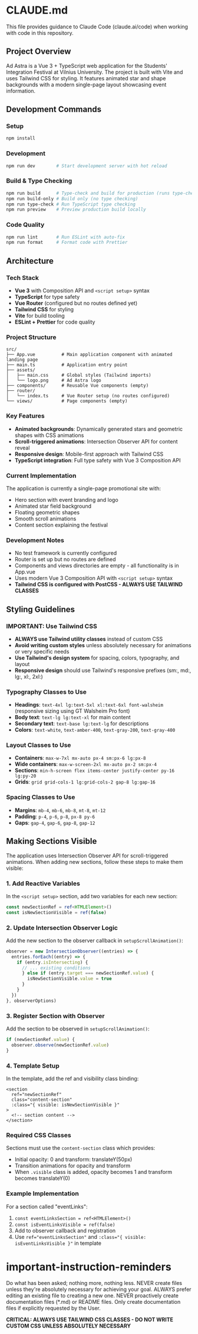 # CLAUDE.md

This file provides guidance to Claude Code (claude.ai/code) when working with code in this repository.

## Project Overview

Ad Astra is a Vue 3 + TypeScript web application for the Students' Integration Festival at Vilnius University. The project is built with Vite and uses Tailwind CSS for styling. It features animated star and shape backgrounds with a modern single-page layout showcasing event information.

## Development Commands

### Setup
```bash
npm install
```

### Development
```bash
npm run dev        # Start development server with hot reload
```

### Build & Type Checking
```bash
npm run build      # Type-check and build for production (runs type-check + build-only)
npm run build-only # Build only (no type checking)
npm run type-check # Run TypeScript type checking
npm run preview    # Preview production build locally
```

### Code Quality
```bash
npm run lint       # Run ESLint with auto-fix
npm run format     # Format code with Prettier
```

## Architecture

### Tech Stack
- **Vue 3** with Composition API and `<script setup>` syntax
- **TypeScript** for type safety
- **Vue Router** (configured but no routes defined yet)
- **Tailwind CSS** for styling
- **Vite** for build tooling
- **ESLint + Prettier** for code quality

### Project Structure
```
src/
├── App.vue          # Main application component with animated landing page
├── main.ts          # Application entry point
├── assets/
│   ├── main.css     # Global styles (Tailwind imports)
│   └── logo.png     # Ad Astra logo
├── components/      # Reusable Vue components (empty)
├── router/
│   └── index.ts     # Vue Router setup (no routes configured)
└── views/           # Page components (empty)
```

### Key Features
- **Animated backgrounds**: Dynamically generated stars and geometric shapes with CSS animations
- **Scroll-triggered animations**: Intersection Observer API for content reveal
- **Responsive design**: Mobile-first approach with Tailwind CSS
- **TypeScript integration**: Full type safety with Vue 3 Composition API

### Current Implementation
The application is currently a single-page promotional site with:
- Hero section with event branding and logo
- Animated star field background
- Floating geometric shapes
- Smooth scroll animations
- Content section explaining the festival

### Development Notes
- No test framework is currently configured
- Router is set up but no routes are defined
- Components and views directories are empty - all functionality is in App.vue
- Uses modern Vue 3 Composition API with `<script setup>` syntax
- **Tailwind CSS is configured with PostCSS - ALWAYS USE TAILWIND CLASSES**

## Styling Guidelines

### IMPORTANT: Use Tailwind CSS
- **ALWAYS use Tailwind utility classes** instead of custom CSS
- **Avoid writing custom styles** unless absolutely necessary for animations or very specific needs
- **Use Tailwind's design system** for spacing, colors, typography, and layout
- **Responsive design** should use Tailwind's responsive prefixes (sm:, md:, lg:, xl:, 2xl:)

### Typography Classes to Use
- **Headings**: `text-4xl lg:text-5xl xl:text-6xl font-walsheim` (responsive sizing using GT Walsheim Pro font)
- **Body text**: `text-lg lg:text-xl` for main content
- **Secondary text**: `text-base lg:text-lg` for descriptions
- **Colors**: `text-white`, `text-amber-400`, `text-gray-200`, `text-gray-400`

### Layout Classes to Use
- **Containers**: `max-w-7xl mx-auto px-4 sm:px-6 lg:px-8`
- **Wide containers**: `max-w-screen-2xl mx-auto px-2 sm:px-4`
- **Sections**: `min-h-screen flex items-center justify-center py-16 lg:py-20`
- **Grids**: `grid grid-cols-1 lg:grid-cols-2 gap-8 lg:gap-16`

### Spacing Classes to Use
- **Margins**: `mb-4`, `mb-6`, `mb-8`, `mt-8`, `mt-12`
- **Padding**: `p-4`, `p-6`, `p-8`, `px-8 py-6`
- **Gaps**: `gap-4`, `gap-6`, `gap-8`, `gap-12`

## Making Sections Visible

The application uses Intersection Observer API for scroll-triggered animations. When adding new sections, follow these steps to make them visible:

### 1. Add Reactive Variables
In the `<script setup>` section, add two variables for each new section:
```typescript
const newSectionRef = ref<HTMLElement>()
const isNewSectionVisible = ref(false)
```

### 2. Update Intersection Observer Logic
Add the new section to the observer callback in `setupScrollAnimation()`:
```typescript
observer = new IntersectionObserver((entries) => {
  entries.forEach((entry) => {
    if (entry.isIntersecting) {
      // ... existing conditions
      } else if (entry.target === newSectionRef.value) {
        isNewSectionVisible.value = true
      }
    }
  })
}, observerOptions)
```

### 3. Register Section with Observer
Add the section to be observed in `setupScrollAnimation()`:
```typescript
if (newSectionRef.value) {
  observer.observe(newSectionRef.value)
}
```

### 4. Template Setup
In the template, add the ref and visibility class binding:
```vue
<section
  ref="newSectionRef"
  class="content-section"
  :class="{ visible: isNewSectionVisible }"
>
  <!-- section content -->
</section>
```

### Required CSS Classes
Sections must use the `content-section` class which provides:
- Initial opacity: 0 and transform: translateY(50px)
- Transition animations for opacity and transform
- When `.visible` class is added, opacity becomes 1 and transform becomes translateY(0)

### Example Implementation
For a section called "eventLinks":
1. `const eventLinksSection = ref<HTMLElement>()`
2. `const isEventLinksVisible = ref(false)`
3. Add to observer callback and registration
4. Use `ref="eventLinksSection"` and `:class="{ visible: isEventLinksVisible }"` in template

# important-instruction-reminders
Do what has been asked; nothing more, nothing less.
NEVER create files unless they're absolutely necessary for achieving your goal.
ALWAYS prefer editing an existing file to creating a new one.
NEVER proactively create documentation files (*.md) or README files. Only create documentation files if explicitly requested by the User.

**CRITICAL: ALWAYS USE TAILWIND CSS CLASSES - DO NOT WRITE CUSTOM CSS UNLESS ABSOLUTELY NECESSARY**